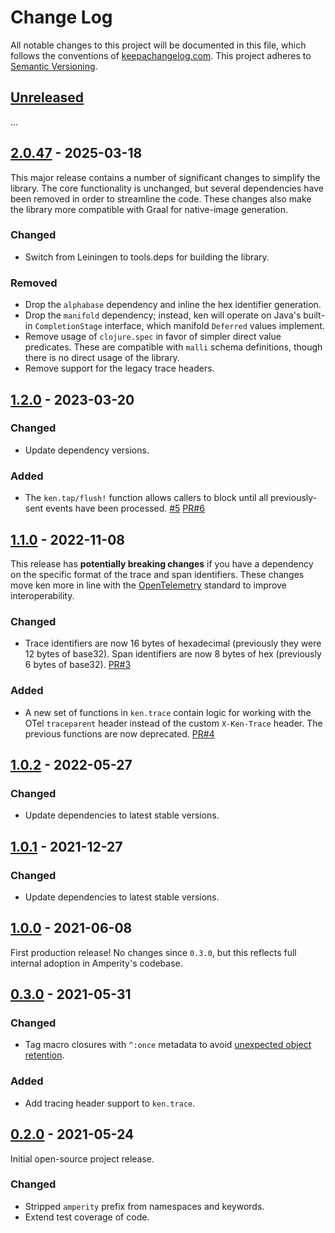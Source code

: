 Change Log
==========

All notable changes to this project will be documented in this file, which
follows the conventions of [keepachangelog.com](http://keepachangelog.com/).
This project adheres to [Semantic Versioning](http://semver.org/).


## [Unreleased]

...


## [2.0.47] - 2025-03-18

This major release contains a number of significant changes to simplify the
library. The core functionality is unchanged, but several dependencies have
been removed in order to streamline the code. These changes also make the
library more compatible with Graal for native-image generation.

### Changed
- Switch from Leiningen to tools.deps for building the library.

### Removed
- Drop the `alphabase` dependency and inline the hex identifier generation.
- Drop the `manifold` dependency; instead, ken will operate on Java's built-in
  `CompletionStage` interface, which manifold `Deferred` values implement.
- Remove usage of `clojure.spec` in favor of simpler direct value predicates.
  These are compatible with `malli` schema definitions, though there is no
  direct usage of the library.
- Remove support for the legacy trace headers.


## [1.2.0] - 2023-03-20

### Changed
- Update dependency versions.

### Added
- The `ken.tap/flush!` function allows callers to block until all
  previously-sent events have been processed.
  [#5](https://github.com/amperity/ken/issues/5)
  [PR#6](https://github.com/amperity/ken/pull/6)


## [1.1.0] - 2022-11-08

This release has **potentially breaking changes** if you have a dependency on
the specific format of the trace and span identifiers. These changes move ken
more in line with the [OpenTelemetry](https://opentelemetry.io/) standard to
improve interoperability.

### Changed
- Trace identifiers are now 16 bytes of hexadecimal (previously they were 12
  bytes of base32). Span identifiers are now 8 bytes of hex (previously 6 bytes
  of base32).
  [PR#3](https://github.com/amperity/ken/pull/3)

### Added
- A new set of functions in `ken.trace` contain logic for working with the OTel
  `traceparent` header instead of the custom `X-Ken-Trace` header. The previous
  functions are now deprecated.
  [PR#4](https://github.com/amperity/ken/pull/4)


## [1.0.2] - 2022-05-27

### Changed
- Update dependencies to latest stable versions.


## [1.0.1] - 2021-12-27

### Changed
- Update dependencies to latest stable versions.


## [1.0.0] - 2021-06-08

First production release! No changes since `0.3.0`, but this reflects full
internal adoption in Amperity's codebase.


## [0.3.0] - 2021-05-31

### Changed
- Tag macro closures with `^:once` metadata to avoid
  [unexpected object retention](http://clj-me.cgrand.net/2013/09/11/macros-closures-and-unexpected-object-retention/).

### Added
- Add tracing header support to `ken.trace`.


## [0.2.0] - 2021-05-24

Initial open-source project release.

### Changed
- Stripped `amperity` prefix from namespaces and keywords.
- Extend test coverage of code.


[Unreleased]: https://github.com/amperity/ken/compare/2.0.47...HEAD
[2.0.47]: https://github.com/amperity/ken/compare/1.2.0...2.0.47
[1.2.0]: https://github.com/amperity/ken/compare/1.1.0...1.2.0
[1.1.0]: https://github.com/amperity/ken/compare/1.0.2...1.1.0
[1.0.2]: https://github.com/amperity/ken/compare/1.0.1...1.0.2
[1.0.1]: https://github.com/amperity/ken/compare/1.0.0...1.0.1
[1.0.0]: https://github.com/amperity/ken/compare/0.3.0...1.0.0
[0.3.0]: https://github.com/amperity/ken/compare/0.2.0...0.3.0
[0.2.0]: https://github.com/amperity/ken/compare/0.1.0...0.2.0

